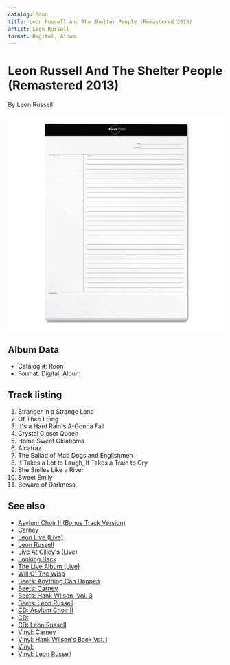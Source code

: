 ```yaml
---
catalog: Roon
title: Leon Russell And The Shelter People (Remastered 2013)
artist: Leon Russell
format: Digital, Album
---
```


# Leon Russell And The Shelter People (Remastered 2013)

By Leon Russell

![](../../assets/albumcovers/Leon_Russell-Leon_Russell_And_The_Shelter_People_Remastered_2013.png)

## Album Data

- Catalog #: Roon
- Format: Digital, Album


## Track listing


1. Stranger in a Strange Land
2. Of Thee I Sing
3. It's a Hard Rain's A-Gonna Fall
4. Crystal Closet Queen
5. Home Sweet Oklahoma
6. Alcatraz
7. The Ballad of Mad Dogs and Englishmen
8. It Takes a Lot to Laugh, It Takes a Train to Cry
9. She Smiles Like a River
10. Sweet Emily
11. Beware of Darkness


## See also

- [Asylum Choir II (Bonus Track Version)](Asylum_Choir_II_Bonus_Track_Version.md)
- [Carney](Carney.md)
- [Leon Live (Live)](Leon_Live_Live.md)
- [Leon Russell](Leon_Russell.md)
- [Live At Gilley's (Live)](Live_At_Gilleys_Live.md)
- [Looking Back](Looking_Back.md)
- [The Live Album (Live)](The_Live_Album_Live.md)
- [Will O' The Wisp](Will_O_The_Wisp.md)
- [Beets: Anything Can Happen](../../Beets/Leon_Russell/Anything_Can_Happen.md)
- [Beets: Carney](../../Beets/Leon_Russell/Carney.md)
- [Beets: Hank Wilson, Vol. 3](../../Beets/Leon_Russell/Hank_Wilson__Vol_3.md)
- [Beets: Leon Russell](../../Beets/Leon_Russell/Leon_Russell.md)
- [CD: Asylum Choir II](../../CD/Leon_Russell/Asylum_Choir_II.md)
- [CD: ](../../CD/Leon_Russell/Leon_Russell_index.md)
- [CD: Leon Russell](../../CD/Leon_Russell/Leon_Russell.md)
- [Vinyl: Carney](../../Vinyl/Leon_Russell/Carney.md)
- [Vinyl: Hank Wilson's Back Vol. I](../../Vinyl/Leon_Russell/Hank_Wilsons_Back_Vol_I.md)
- [Vinyl: ](../../Vinyl/Leon_Russell/Leon_Russell_index.md)
- [Vinyl: Leon Russell](../../Vinyl/Leon_Russell/Leon_Russell.md)
